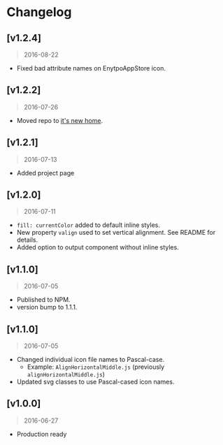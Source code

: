 # Changelog

## [v1.2.4]
> 2016-08-22

- Fixed bad attribute names on EnytpoAppStore icon.

## [v1.2.2]
> 2016-07-26

- Moved repo to [it's new home](https://github.com/cox-auto-kc/react-entypo).

## [v1.2.1]
> 2016-07-13

- Added project page

## [v1.2.0]
> 2016-07-11

- `fill: currentColor` added to default inline styles.
- New property `valign` used to set vertical alignment.  See README for details.
- Added option to output component without inline styles.

## [v1.1.0]
> 2016-07-05

- Published to NPM.
- version bump to 1.1.1.

## [v1.1.0]
> 2016-07-05

- Changed individual icon file names to Pascal-case.
  - Example: `AlignHorizontalMiddle.js` (previously `alignHorizontalMiddle.js`)
- Updated svg classes to use Pascal-cased icon names.

## [v1.0.0]
> 2016-06-27

- Production ready
